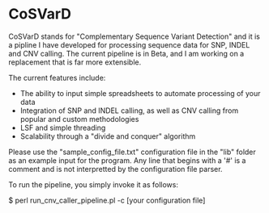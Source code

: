 CoSVarD
=======

CoSVarD stands for "Complementary Sequence Variant Detection" and it is a pipline I have developed for processing sequence data for SNP, INDEL and CNV calling. The current pipeline is in Beta, and I am working on a replacement that is far more extensible. 

The current features include:
  - The ability to input simple spreadsheets to automate processing of your data
  - Integration of SNP and INDEL calling, as well as CNV calling from popular and custom methodologies
  - LSF and simple threading
  - Scalability through a "divide and conquer" algorithm

Please use the "sample_config_file.txt" configuration file in the "lib" folder as an example input for the program. Any line that begins with a '#' is a comment and is not interpretted by the configuration file parser.

To run the pipeline, you simply invoke it as follows:

$ perl run_cnv_caller_pipeline.pl -c [your configuration file] 
